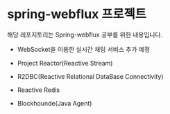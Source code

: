 # spring-webflux 프로젝트

해당 레포지토리는 Spring-webflux 공부를 위한 내용입니다. 

+ WebSocket을 이용한 실시간 채팅 서비스 추가 예정

- Project Reactor(Reactive Stream)
- R2DBC(Reactive Relational DataBase Connectivity)
- Reactive Redis

- Blockhounde(Java Agent)